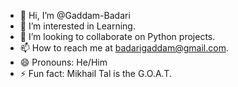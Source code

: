 - 👋 Hi, I’m @Gaddam-Badari
- 👀 I’m interested in Learning.
- 💞️ I’m looking to collaborate on Python projects.
- 📫 How to reach me at badarigaddam@gmail.com.
- 😄 Pronouns: He/Him
- ⚡ Fun fact: Mikhail Tal is the G.O.A.T.
